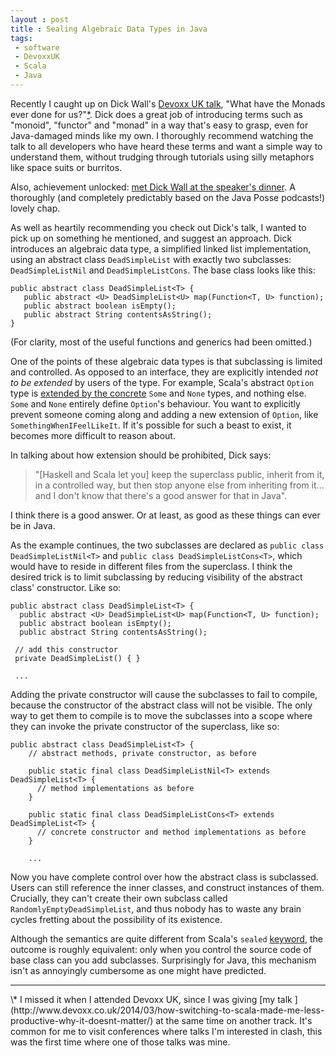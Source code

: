 ```yaml
---
layout : post
title : Sealing Algebraic Data Types in Java
tags:
 - software
 - DevoxxUK
 - Scala
 - Java
---
```


Recently I caught up on Dick Wall's [Devoxx UK talk](http://parleys.com/play/53b15afee4b0543940d9e5d8), "What have the Monads ever done for us?"[\*](#footnote_1). Dick does a great job of introducing terms such as "monoid", "functor" and "monad" in a way that's easy to grasp, even for Java-damaged minds like my own. I thoroughly recommend watching the talk to all developers who have heard these terms and want a simple way to understand them, without trudging through tutorials using silly metaphors like space suits or burritos.

Also, achievement unlocked: [met Dick Wall at the speaker's dinner](https://www.flickr.com/photos/125714253@N02/14489008396/in/set-72157645322154176). A thoroughly (and completely predictably based on the Java Posse podcasts!) lovely chap.

As well as heartily recommending you check out Dick's talk, I wanted to pick up on something he mentioned, and suggest an approach. Dick introduces an algebraic data type, a simplified linked list implementation, using an abstract class `DeadSimpleList` with exactly two subclasses: `DeadSimpleListNil` and `DeadSimpleListCons`. The base class looks like this:

    public abstract class DeadSimpleList<T> {
       public abstract <U> DeadSimpleList<U> map(Function<T, U> function);
       public abstract boolean isEmpty();
       public abstract String contentsAsString();
    }

(For clarity, most of the useful functions and generics had been omitted.)

One of the points of these algebraic data types is that subclassing is limited and controlled. As opposed to an interface, they are explicitly intended *not to be extended* by users of the type. For example, Scala's abstract `Option` type is [extended by the concrete](http://www.scala-lang.org/api/current/index.html#scala.Option) `Some` and `None` types, and nothing else. `Some` and `None` entirely define `Option`'s behaviour. You want to explicitly prevent someone coming along and adding a new extension of `Option`, like `SomethingWhenIFeelLikeIt`. If it's possible for such a beast to exist, it becomes more difficult to reason about. 

In talking about how extension should be prohibited, Dick says:

> "[Haskell and Scala let you] keep the superclass public, inherit from it, 
> in a controlled way, but then stop anyone else from inheriting from it... 
> and I don't know that there's a good answer for that in Java". 

I think there is a good answer. Or at least, as good as these things can ever be in Java.

As the example continues, the two subclasses are declared as `public class DeadSimpleListNil<T>` and `public class DeadSimpleListCons<T>`, which would have to reside in different files from the superclass. I think the desired trick is to limit subclassing by reducing visibility of the abstract class' constructor. Like so:

    public abstract class DeadSimpleList<T> {
      public abstract <U> DeadSimpleList<U> map(Function<T, U> function);
      public abstract boolean isEmpty();
      public abstract String contentsAsString();

     // add this constructor
     private DeadSimpleList() { }

     ...

Adding the private constructor will cause the subclasses to fail to compile, because the constructor of the abstract class will not be visible. The only way to get them to compile is to move the subclasses into a scope where they can invoke the private constructor of the superclass, like so:

    public abstract class DeadSimpleList<T> {
        // abstract methods, private constructor, as before
        
        public static final class DeadSimpleListNil<T> extends DeadSimpleList<T> {
          // method implementations as before
        }
        
        public static final class DeadSimpleListCons<T> extends DeadSimpleList<T> {
          // concrete constructor and method implementations as before
        }
        
        ...
        
Now you have complete control over how the abstract class is subclassed. Users can still reference the inner classes, and construct instances of them. Crucially, they can't create their own subclass called `RandomlyEmptyDeadSimpleList`, and thus nobody has to waste any brain cycles fretting about the possibility of its existence.

Although the semantics are quite different from Scala's `sealed` [keyword](http://www.scala-lang.org/old/node/123), the outcome is roughly equivalent: only when you control the source code of base class can you add subclasses. Surprisingly for Java, this mechanism isn't as annoyingly cumbersome as one might have predicted.


<hr>
<a id="footnote_1">
</a>
\* I missed it when I attended Devoxx UK, since I was giving [my talk ](http://www.devoxx.co.uk/2014/03/how-switching-to-scala-made-me-less-productive-why-it-doesnt-matter/) at the same time on another track. It's common for me to visit conferences where talks I'm interested in clash, this was the first time where one of those talks was mine.
